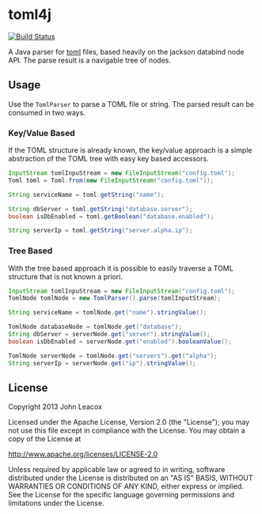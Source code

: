 # toml4j

[![Build Status](https://travis-ci.org/johnlcox/toml4j.png?branch=master)](https://travis-ci.org/johnlcox/toml4j)

A Java parser for [toml](https://github.com/mojombo/toml) files, based heavily on the jackson databind node API.  The parse result is a navigable tree of nodes.

## Usage

Use the `TomlParser` to parse a TOML file or string.  The parsed result can be consumed in two ways.

### Key/Value Based

If the TOML structure is already known, the key/value approach is a simple abstraction of the TOML tree with easy key based accessors.

```java
InputStream tomlInpuStream = new FileInputStream("config.toml");
Toml toml = Toml.from(new FileInputStream("config.toml"));

String serviceName = toml.getString("name");

String dbServer = toml.getString("database.server");
boolean isDbEnabled = toml.getBoolean("database.enabled");

String serverIp = toml.getString("server.alpha.ip");
```

### Tree Based

With the tree based approach it is possible to easily traverse a TOML structure that is not known a priori.

```java
InputStream tomlInpuStream = new FileInputStream("config.toml");
TomlNode tomlNode = new TomlParser().parse(tomlInputStream);

String serviceName = tomlNode.get("name").stringValue();

TomlNode databaseNode = tomlNode.get("database");
String dbServer = serverNode.get("server").stringValue();
boolean isDbEnabled = serverNode.get("enabled").booleanValue();

TomlNode serverNode = tomlNode.get("servers").get("alpha");
String serverIp = serverNode.get("ip").stringValue();
```

## License

Copyright 2013 John Leacox

Licensed under the Apache License, Version 2.0 (the "License");
you may not use this file except in compliance with the License.
You may obtain a copy of the License at

  http://www.apache.org/licenses/LICENSE-2.0

Unless required by applicable law or agreed to in writing, software
distributed under the License is distributed on an "AS IS" BASIS,
WITHOUT WARRANTIES OR CONDITIONS OF ANY KIND, either express or implied.
See the License for the specific language governing permissions and
limitations under the License.

